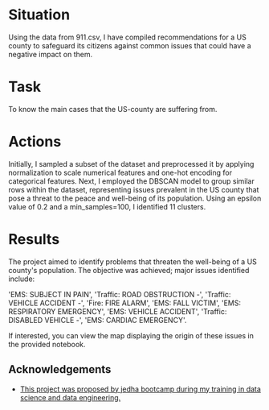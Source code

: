
# Situation
Using the data from 911.csv, I have compiled recommendations for a US county to safeguard its citizens against common issues that could have a negative impact on them.
# Task
To know the main cases that the US-county are suffering from.
# Actions 
Initially, I sampled a subset of the dataset and preprocessed it by applying normalization to scale numerical features and one-hot encoding for categorical features. Next, I employed the DBSCAN model to group similar rows within the dataset, representing issues prevalent in the US county that pose a threat to the peace and well-being of its population. Using an epsilon value of 0.2 and a min_samples=100, I identified 11 clusters.
# Results
The project aimed to identify problems that threaten the well-being of a US county's population. The objective was achieved; major issues identified include:

'EMS: SUBJECT IN PAIN', 
'Traffic: ROAD OBSTRUCTION -', 
'Traffic: VEHICLE ACCIDENT -', 
'Fire: FIRE ALARM', 
'EMS: FALL VICTIM', 
'EMS: RESPIRATORY EMERGENCY', 
'EMS: VEHICLE ACCIDENT', 
'Traffic: DISABLED VEHICLE -', 
'EMS: CARDIAC EMERGENCY'.

If interested, you can view the map displaying the origin of these issues in the provided notebook.

## Acknowledgements

 - [This project was proposed by jedha bootcamp during my training in data science and data engineering. ](https://www.jedha.co/formations/formation-data-scientist)


